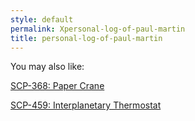 ```yaml
---
style: default
permalink: Xpersonal-log-of-paul-martin
title: personal-log-of-paul-martin
---
```

You may also like:

[SCP-368: Paper Crane](http://scp-wiki.net/scp-368)

[SCP-459: Interplanetary Thermostat](http://scp-wiki.net/scp-459)
